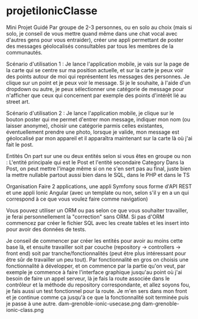 # projetiIonicClasse
Mini Projet Guidé
Par groupe de 2-3 personnes, ou en solo au choix (mais si solo, je conseil de vous mettre quand même dans une chat vocal avec d'autres gens pour vous entraider), créer une appli permettant de poster des messages géolocalisés consultables par tous les membres de la communautés.
 
Scénario d'utilisation 1 : Je lance l'application mobile, je vais sur la page de la carte qui se centre sur ma position actuelle, et sur la carte je peux voir des points autour de moi qui représentent les messages des personnes. Je clique sur un point et je peux voir le message. Si je le souhaite, à l'aide d'un dropdown ou autre, je peux sélectionner une catégorie de message pour n'afficher que ceux qui concernent par exemple des points d'intérêt lié au street art.
 
Scénario d'utilisation 2 : Je lance l'application mobile, je clique sur le bouton poster qui me permet d'entrer mon message, indiquer mon nom (ou laisser anonyme), choisir une catégorie parmis celles existantes, éventuellement prendre une photo, lorsque je valide, mon message est géolocalisé par mon appareil et il apparaîtra maintenant sur la carte là où j'ai fait le post.
 
Entités
On part sur une ou deux entités selon si vous êtes en groupe ou non : L'entité principale qui est le Post et l'entité secondaire Category
Dans la Post, on peut mettre l'image même si on ne s'en sert pas au final, juste bien la mettre nullable partout aussi bien dans le SQL, dans le PHP et dans le TS
 
Organisation
Faire 2 applications, une appli Symfony sous forme d'API REST et une appli Ionic Angular (avec un template ou non, selon s'il y en a un qui correspond à ce que vous voulez faire comme navigation)
 
Vous pouvez utiliser un ORM ou pas selon ce que vous souhaiter travailler, je ferai personnellement la "correction" sans ORM. Si pas d'ORM commencez par créer le fichier SQL avec les create tables et les insert into pour avoir des données de tests.
 
Je conseil de commencer par créer les entités pour avoir au moins cette base là, et ensuite travailler soit par couche  (repository -> controllers -> front end) soit par tranche/fonctionnalités (peut être plus intéressant pour être sûr de travailler un peu tout). Par fonctionnalité en gros on choisis une fonctionnalité à développer, et on commence par la partie qu'on veut, par exemple je commence à faire l'interface graphique jusqu'au point où j'ai besoin de faire un appel serveur, là je fais la route associée dans le contrôleur et la méthode du repository correspondante, et allez soyons fou, je fais aussi un test fonctionnel pour la route. Je m'en sers dans mon front et je continue comme ça jusqu'à ce que la fonctionnalité soit terminée puis je passe à une autre.
dam-grenoble-ionic-usecase.png
dam-grenoble-ionic-class.png
 

